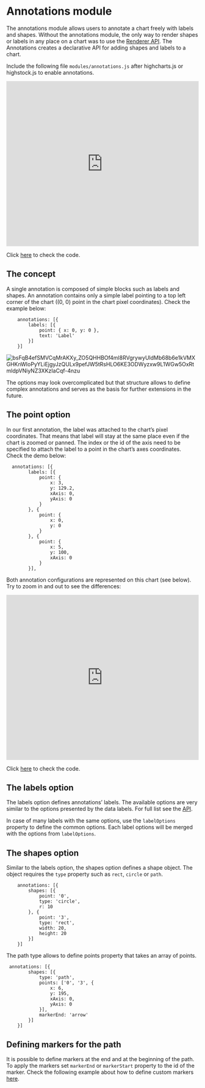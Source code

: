 Annotations module
===

The annotations module allows users to annotate a chart freely with labels and shapes. Without the annotations module, the only way to render shapes or labels in any place on a chart was to use the [Renderer API](https://api.highcharts.com/highcharts/Renderer). The Annotations creates a declarative API for adding shapes and labels to a chart. 

Include the following file `modules/annotations.js` after highcharts.js or highstock.js to enable annotations.

<iframe style="width: 100%; height: 432px; border: none;" src=https://www.highcharts.com/samples/embed/highcharts/demo/annotations allow="fullscreen"></iframe>

Click [here](https://jsfiddle.net/gh/get/library/pure/highcharts/highcharts/tree/master/samples/highcharts/demo/annotations/) to check the code.

The concept
-----------

A single annotation is composed of simple blocks such as labels and shapes. An annotation contains only a simple label pointing to a top left corner of the chart ((0, 0) point in the chart pixel coordinates). Check the example below:


        annotations: [{
            labels: [{
                point: { x: 0, y: 0 },
                text: 'Label'
            }]
        }]


![bsFqB4efSMVCqMrAKXy_ZO5QHHBOf4ml8RVgrywyUldMb68b6e1kVMXGHKnWIoPyYLiEjgyJzQULx9pefJW5tRsHLO6KE3ODWyzxw9L1WGw5OxRtmldpVNiyNZ3XKzIaCqf-4nzu](https://lh3.googleusercontent.com/bsFqB4efSMVCqMrAKXy_ZO5QHHBOf4ml8RVgrywyUldMb68b6e1kVMXGHKnWIoPyYLiEjgyJzQULx9pefJW5tRsHLO6KE3ODWyzxw9L1WGw5OxRtmldpVNiyNZ3XKzIaCqf-4nzu)

The options may look overcomplicated but that structure allows to define complex annotations and serves as the basis for further extensions in the future.

The point option
----------------

In our first annotation, the label was attached to the chart’s pixel coordinates. That means that label will stay at the same place even if the chart is zoomed or panned. The index or the id of the axis need to be specified to attach the label to a point in the chart’s axes coordinates. Check the demo below:


      annotations: [{
            labels: [{
                point: {
                    x: 3,
                    y: 129.2,
                    xAxis: 0,
                    yAxis: 0
                }
            }, {
                point: {
                    x: 0,
                    y: 0
                }
            }, {
                point: {
                    x: 5,
                    y: 100,
                    xAxis: 0
                }
            }],


Both annotation configurations are represented on this chart (see below). Try to zoom in and out to see the differences:


<iframe style="width: 100%; height: 432px; border: none;" src=https://www.highcharts.com/samples/embed/highcharts/annotations/mock-point allow="fullscreen"></iframe>

Click [here](https://jsfiddle.net/gh/get/library/pure/highcharts/highcharts/tree/master/samples/highcharts/annotations/mock-point/) to check the code.

The labels option
-----------------

The labels option defines annotations’ labels. The available options are very similar to the options presented by the data labels. For full list see the [API](https://api.highcharts.com/highcharts/annotations.labels).

In case of many labels with the same options, use the `labelOptions` property to define the common options. Each label options will be merged with the options from `labelOptions`.

The shapes option
-----------------

Similar to the labels option, the shapes option defines a shape object. The object requires the `type` property such as `rect`, `circle` or `path`.



        annotations: [{
            shapes: [{
                point: '0',
                type: 'circle',
                r: 10
            }, {
                point: '3',
                type: 'rect',
                width: 20,
                height: 20
            }]
        }]


The path type allows to define points property that takes an array of points.


     annotations: [{
            shapes: [{
                type: 'path',
                points: ['0', '3', {
                    x: 6,
                    y: 195,
                    xAxis: 0,
                    yAxis: 0
                }],
                markerEnd: 'arrow'
            }]
        }]


Defining markers for the path
-----------------------------

It is possible to define markers at the end and at the beginning of the path. To apply the markers set `markerEnd` or `markerStart` property to the id of the marker. Check the following example about how to define custom markers [here](https://jsfiddle.net/gh/get/library/pure/highcharts/highcharts/tree/master/samples/highcharts/annotations/custom-markers).
